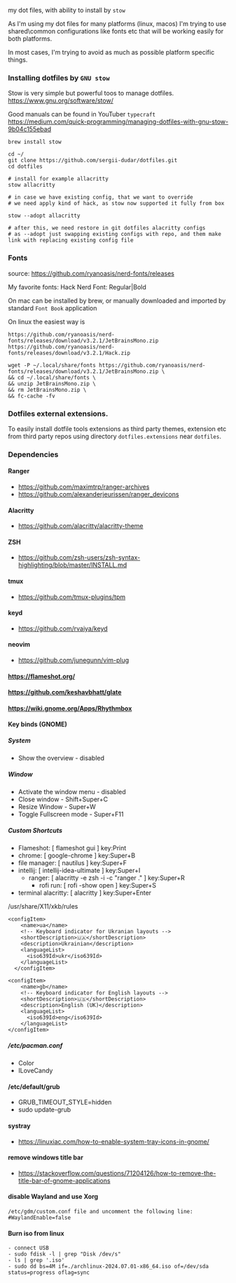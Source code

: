 my dot files, with ability to install by `stow`

As I'm using my dot files for many platforms (linux, macos)
I'm trying to use shared\common configurations like fonts etc
that will be working easily for both platforms.

In most cases, I'm trying to avoid as much as possible platform specific things.

### Installing dotfiles by `GNU stow`
Stow is very simple but powerful toos to manage dotfiles.
https://www.gnu.org/software/stow/

Good manuals can be found in YouTuber `typecraft`
https://medium.com/quick-programming/managing-dotfiles-with-gnu-stow-9b04c155ebad

```
brew install stow

cd ~/
git clone https://github.com/sergii-dudar/dotfiles.git
cd dotfiles

# install for example allacritty
stow allacritty

# in case we have existing config, that we want to override
# we need apply kind of hack, as stow now supported it fully from box

stow --adopt allacritty

# after this, we need restore in git dotfiles alacritty configs
# as --adopt just swapping existing configs with repo, and them make link with replacing existing config file 

```

### Fonts
source: https://github.com/ryanoasis/nerd-fonts/releases

My favorite fonts: Hack Nerd Font: Regular|Bold

On mac can be installed by brew, or manually downloaded and imported by standard `Font Book` application

On linux the easiest way is
```
https://github.com/ryanoasis/nerd-fonts/releases/download/v3.2.1/JetBrainsMono.zip
https://github.com/ryanoasis/nerd-fonts/releases/download/v3.2.1/Hack.zip

wget -P ~/.local/share/fonts https://github.com/ryanoasis/nerd-fonts/releases/download/v3.2.1/JetBrainsMono.zip \
&& cd ~/.local/share/fonts \
&& unzip JetBrainsMono.zip \
&& rm JetBrainsMono.zip \
&& fc-cache -fv

```

### Dotfiles external extensions.
To easily install dotfile tools extensions as third party themes, extension etc
from third party repos using directory `dotfiles.extensions` near `dotfiles`.

### Dependencies
#### Ranger
 - https://github.com/maximtrp/ranger-archives
 - https://github.com/alexanderjeurissen/ranger_devicons

#### Alacritty
- https://github.com/alacritty/alacritty-theme

#### ZSH
- https://github.com/zsh-users/zsh-syntax-highlighting/blob/master/INSTALL.md

#### tmux
- https://github.com/tmux-plugins/tpm

#### keyd
- https://github.com/rvaiya/keyd

#### neovim
- https://github.com/junegunn/vim-plug

#### https://flameshot.org/
#### https://github.com/keshavbhatt/glate
#### https://wiki.gnome.org/Apps/Rhythmbox

#### Key binds (GNOME)
##### System
 - Show the overview - disabled

##### Window
 - Activate the window menu - disabled
 - Close window - Shift+Super+C
 - Resize Window - Super+W
 - Toggle Fullscreen mode - Super+F11

##### Custom Shortcuts
 - Flameshot:           [ flameshot gui ]  key:Print
 - chrome:              [ google-chrome ]  key:Super+B
 - file manager:        [ nautilus ]  key:Super+F
 - intellij:            [ intellij-idea-ultimate ]  key:Super+I
   - ranger:            [ alacritty -e zsh -i -c "ranger ." ]  key:Super+R
     - rofi run:        [ rofi -show open ]  key:Super+S
 - terminal alacritty:  [ alacritty ]  key:Super+Enter

/usr/share/X11/xkb/rules
````
<configItem>
    <name>ua</name>
    <!-- Keyboard indicator for Ukranian layouts -->
    <shortDescription>🇺🇦</shortDescription>
    <description>Ukrainian</description>
    <languageList>
      <iso639Id>ukr</iso639Id>
    </languageList>
  </configItem>

<configItem>
    <name>gb</name>
    <!-- Keyboard indicator for English layouts -->
    <shortDescription>🇺🇸</shortDescription>
    <description>English (UK)</description>
    <languageList>
      <iso639Id>eng</iso639Id>
    </languageList>
</configItem>
````

##### /etc/pacman.conf
- Color
- ILoveCandy

#### /etc/default/grub
- GRUB_TIMEOUT_STYLE=hidden
- sudo update-grub

#### systray
- https://linuxiac.com/how-to-enable-system-tray-icons-in-gnome/

#### remove windows title bar
- https://stackoverflow.com/questions/71204126/how-to-remove-the-title-bar-of-gnome-applications

#### disable Wayland and use Xorg
````
/etc/gdm/custom.conf file and uncomment the following line:
#WaylandEnable=false
````

#### Burn iso from linux
````
- connect USB
- sudo fdisk -l | grep "Disk /dev/s"
- ls | grep '.iso'
- sudo dd bs=4M if=./archlinux-2024.07.01-x86_64.iso of=/dev/sda status=progress oflag=sync
````